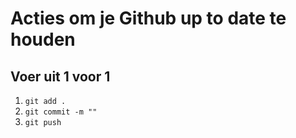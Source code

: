 # Acties om je Github up to date te houden
## Voer uit 1 voor 1

1. `git add .`
2. `git commit -m ""`
3. `git push`